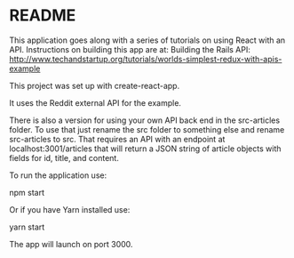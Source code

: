 # README

This application goes along with a series of tutorials on using React with an API. Instructions on building this app are at:
Building the Rails API: http://www.techandstartup.org/tutorials/worlds-simplest-redux-with-apis-example

This project was set up with create-react-app.

It uses the Reddit external API for the example.

There is also a version for using your own API back end in the src-articles folder. To use that just rename the src folder to something else and rename src-articles to src. That requires an API with an endpoint at localhost:3001/articles that will return a JSON string of article objects with fields for id, title, and content.

To run the application use:

npm start 

Or if you have Yarn installed use:

yarn start

The app will launch on port 3000.
